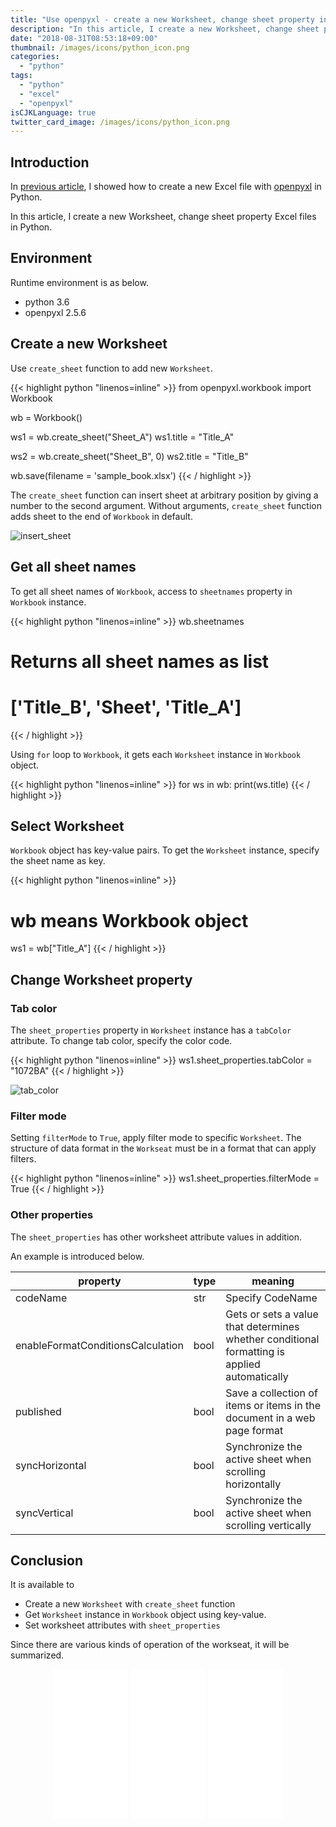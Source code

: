 ```yaml
---
title: "Use openpyxl - create a new Worksheet, change sheet property in Python"
description: "In this article, I create a new Worksheet, change sheet property Excel files in Python."
date: "2018-08-31T08:53:18+09:00"
thumbnail: /images/icons/python_icon.png
categories:
  - "python"
tags:
  - "python"
  - "excel"
  - "openpyxl"
isCJKLanguage: true
twitter_card_image: /images/icons/python_icon.png
---
```


## Introduction

In [previous article](/en/post/python/create-excel-with-openpyxl/), I showed how to create a new Excel file with [openpyxl](https://openpyxl.readthedocs.io/en/stable/index.html) in Python.

In this article, I create a new Worksheet, change sheet property Excel files in Python.

<!--adsense-->

## Environment

Runtime environment is as below.

* python 3.6
* openpyxl 2.5.6

## Create a new Worksheet

Use `create_sheet` function to add new `Worksheet`.

{{< highlight python "linenos=inline" >}}
from openpyxl.workbook import Workbook

wb = Workbook()

ws1 = wb.create_sheet("Sheet_A")
ws1.title = "Title_A"

ws2 = wb.create_sheet("Sheet_B", 0)
ws2.title = "Title_B"

wb.save(filename = 'sample_book.xlsx')
{{< / highlight >}}

The `create_sheet` function can insert sheet at arbitrary position by giving a number to the second argument. Without arguments, `create_sheet` function adds sheet to the end of `Workbook` in default.

![insert_sheet](/images/20180831/en/insert_sheet.png)

## Get all sheet names

To get all sheet names of `Workbook`,  access to `sheetnames` property in `Workbook` instance.

{{< highlight python "linenos=inline" >}}
wb.sheetnames
# Returns all sheet names as list
# ['Title_B', 'Sheet', 'Title_A']
{{< / highlight >}}

Using `for` loop to `Workbook`, it gets each `Worksheet` instance in `Workbook` object.

{{< highlight python "linenos=inline" >}}
for ws in wb:
    print(ws.title)
{{< / highlight >}}

<!--adsense-->

## Select Worksheet

`Workbook` object has key-value pairs. To get the `Worksheet` instance, specify the sheet name as key.

{{< highlight python "linenos=inline" >}}
# wb means Workbook object
ws1 = wb["Title_A"]
{{< / highlight >}}

## Change Worksheet property

### Tab color

The `sheet_properties` property in `Worksheet` instance has a `tabColor` attribute.
To change tab color, specify the color code.

{{< highlight python "linenos=inline" >}}
ws1.sheet_properties.tabColor = "1072BA"
{{< / highlight >}}

![tab_color](/images/20180831/en/tab_color.png)

### Filter mode

Setting `filterMode` to `True`, apply filter mode to specific `Worksheet`.
The structure of data format in the `Workseat` must be in a format that can apply filters.

{{< highlight python "linenos=inline" >}}
ws1.sheet_properties.filterMode = True
{{< / highlight >}}

### Other properties

The `sheet_properties` has other worksheet attribute values in addition.

An example is introduced below.

|property|type|meaning|
|--------|-----|-----|
|codeName|str|Specify CodeName|
|enableFormatConditionsCalculation|bool|Gets or sets a value that determines whether conditional formatting is applied automatically|
|published|bool|Save a collection of items or items in the document in a web page format|
|syncHorizontal|bool|Synchronize the active sheet when scrolling horizontally|
|syncVertical|bool|Synchronize the active sheet when scrolling vertically|

<!--adsense-->

## Conclusion

It is available to

* Create a new `Worksheet` with `create_sheet` function
* Get `Worksheet` instance in `Workbook` object using key-value.
* Set worksheet attributes with `sheet_properties`

Since there are various kinds of operation of the workseat, it will be summarized.

<div align="center">
<iframe style="width:120px;height:240px;" marginwidth="0" marginheight="0" scrolling="no" frameborder="0" src="//ws-na.amazon-adsystem.com/widgets/q?ServiceVersion=20070822&OneJS=1&Operation=GetAdHtml&MarketPlace=US&source=ss&ref=as_ss_li_til&ad_type=product_link&tracking_id=soudegesu-20&marketplace=amazon&region=US&placement=1593275994&asins=1593275994&linkId=365e065e9a34c2f0591dd8776c437d42&show_border=true&link_opens_in_new_window=true"></iframe>
<iframe style="width:120px;height:240px;" marginwidth="0" marginheight="0" scrolling="no" frameborder="0" src="//ws-na.amazon-adsystem.com/widgets/q?ServiceVersion=20070822&OneJS=1&Operation=GetAdHtml&MarketPlace=US&source=ss&ref=as_ss_li_til&ad_type=product_link&tracking_id=soudegesu-20&marketplace=amazon&region=US&placement=1449357016&asins=1449357016&linkId=76478fed9537a1dcdb17f90ac79fa493&show_border=true&link_opens_in_new_window=true"></iframe>
<iframe style="width:120px;height:240px;" marginwidth="0" marginheight="0" scrolling="no" frameborder="0" src="//ws-na.amazon-adsystem.com/widgets/q?ServiceVersion=20070822&OneJS=1&Operation=GetAdHtml&MarketPlace=US&source=ss&ref=as_ss_li_til&ad_type=product_link&tracking_id=soudegesu-20&marketplace=amazon&region=US&placement=1491946008&asins=1491946008&linkId=a0d89601ba231dccc5db55892c0fef31&show_border=true&link_opens_in_new_window=true"></iframe>
</div><br>
